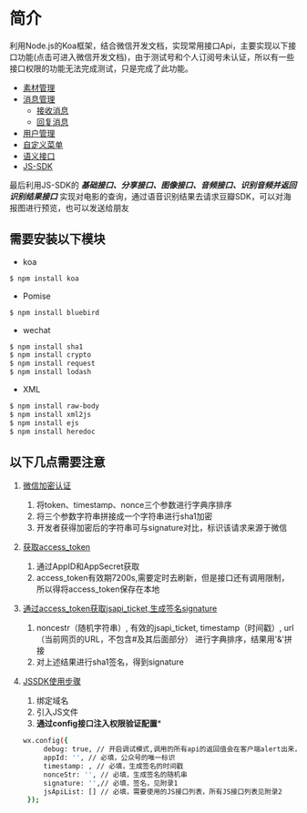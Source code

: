 # 简介
利用Node.js的Koa框架，结合微信开发文档，实现常用接口Api，主要实现以下接口功能(点击可进入微信开发文档)，由于测试号和个人订阅号未认证，所以有一些接口权限的功能无法完成测试，只是完成了此功能。

- [素材管理](https://mp.weixin.qq.com/wiki/5/963fc70b80dc75483a271298a76a8d59.html)
- [消息管理](https://mp.weixin.qq.com/wiki?t=resource/res_main&id=mp1421140453&token=&lang=zh_CN)
  - [接收消息](https://mp.weixin.qq.com/wiki/10/79502792eef98d6e0c6e1739da387346.html)
  - [回复消息](https://mp.weixin.qq.com/wiki/14/89b871b5466b19b3efa4ada8e577d45e.html)
- [用户管理](https://mp.weixin.qq.com/wiki/0/56d992c605a97245eb7e617854b169fc.html)
- [自定义菜单](https://mp.weixin.qq.com/wiki/13/43de8269be54a0a6f64413e4dfa94f39.html)
- [语义接口](https://mp.weixin.qq.com/wiki/0/0ce78b3c9524811fee34aba3e33f3448.html)
- [JS-SDK](https://mp.weixin.qq.com/wiki/7/aaa137b55fb2e0456bf8dd9148dd613f.html)

最后利用JS-SDK的 ***基础接口、分享接口、图像接口、音频接口、识别音频并返回识别结果接口*** 实现对电影的查询，通过语音识别结果去请求豆瓣SDK，可以对海报图进行预览，也可以发送给朋友


## 需要安装以下模块
- koa
```sh
$ npm install koa
```
- Pomise
```sh
$ npm install bluebird
```
- wechat
```sh
$ npm install sha1
$ npm install crypto
$ npm install request
$ npm install lodash
```
- XML
```sh
$ npm install raw-body
$ npm install xml2js
$ npm install ejs
$ npm install heredoc
```


## 以下几点需要注意
1. [微信加密认证](https://mp.weixin.qq.com/wiki?t=resource/res_main&id=mp1421135319&token=&lang=zh_CN)   

   1. 将token、timestamp、nonce三个参数进行字典序排序
   2. 将三个参数字符串拼接成一个字符串进行sha1加密
   3. 开发者获得加密后的字符串可与signature对比，标识该请求来源于微信
   
2. [获取access_token](https://mp.weixin.qq.com/wiki?t=resource/res_main&id=mp1421140183&token=&lang=zh_CN)

   1. 通过AppID和AppSecret获取
   2. access_token有效期7200s,需要定时去刷新，但是接口还有调用限制，所以得将access_token保存在本地
   
3. [通过access_token获取jsapi_ticket,生成签名signature](https://mp.weixin.qq.com/wiki?t=resource/res_main&id=mp1421141115&token=&lang=zh_CN)

   1. noncestr（随机字符串）, 有效的jsapi_ticket, timestamp（时间戳）, url（当前网页的URL，不包含#及其后面部分） 进行字典排序，结果用'&'拼接
   2. 对上述结果进行sha1签名，得到signature
   
4. [JSSDK使用步骤](https://mp.weixin.qq.com/wiki?t=resource/res_main&id=mp1421141115&token=&lang=zh_CN)
   1. 绑定域名
   2. 引入JS文件
   3. **通过config接口注入权限验证配置***
   
   ```sh
   wx.config({
        debug: true, // 开启调试模式,调用的所有api的返回值会在客户端alert出来，若要查看传入的参数，可以在pc端打开，参数信息会通过log打出，仅在pc端时才会打印。
        appId: '', // 必填，公众号的唯一标识
        timestamp: , // 必填，生成签名的时间戳
        nonceStr: '', // 必填，生成签名的随机串
        signature: '',// 必填，签名，见附录1
        jsApiList: [] // 必填，需要使用的JS接口列表，所有JS接口列表见附录2
    });
   ```



